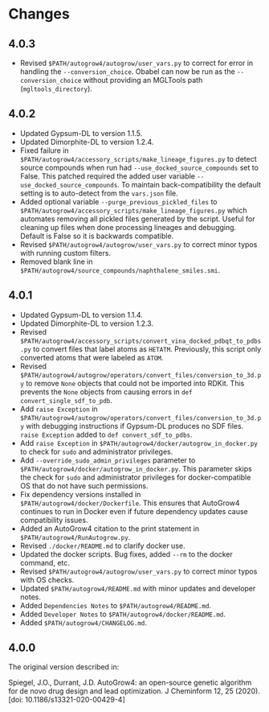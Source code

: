 Changes
=======

4.0.3
-----

* Revised `$PATH/autogrow4/autogrow/user_vars.py` to correct for error in 
  handling the `--conversion_choice`. Obabel can now be run as the
  `--conversion_choice` without providing an MGLTools path (`mgltools_directory`).

4.0.2
-----

* Updated Gypsum-DL to version 1.1.5.
* Updated Dimorphite-DL to version 1.2.4.
* Fixed failure in `$PATH/autogrow4/accessory_scripts/make_lineage_figures.py`
  to detect source compounds when run had `--use_docked_source_compounds` set
  to False. This patched required the added user variable
  `--use_docked_source_compounds`. To maintain back-compatibility the default
  setting is to auto-detect from the `vars.json` file.
* Added optional variable `--purge_previous_pickled_files` to
  `$PATH/autogrow4/accessory_scripts/make_lineage_figures.py` which automates
  removing all pickled files generated by the script. Useful for cleaning up
  files when done processing lineages and debugging. Default is False so it is
  backwards compatible.
* Revised `$PATH/autogrow4/autogrow/user_vars.py` to correct minor typos with
  running custom filters.
* Removed blank line in `$PATH/autogrow4/source_compounds/naphthalene_smiles.smi`.

4.0.1
-----

* Updated Gypsum-DL to version 1.1.4.
* Updated Dimorphite-DL to version 1.2.3.
* Revised
  `$PATH/autogrow4/accessory_scripts/convert_vina_docked_pdbqt_to_pdbs.py` to
  convert files that label atoms as `HETATM`. Previously, this script only
  converted atoms that were labeled as `ATOM`.
* Revised
  `$PATH/autogrow4/autogrow/operators/convert_files/conversion_to_3d.py` to
  remove `None` objects that could not be imported into RDKit. This prevents
  the `None` objects from causing errors in `def convert_single_sdf_to_pdb`.
* Add `raise Exception` in
  `$PATH/autogrow4/autogrow/operators/convert_files/conversion_to_3d.py` with
  debugging instructions if Gypsum-DL produces no SDF files. `raise Exception`
  added to `def convert_sdf_to_pdbs`.
* Add `raise Exception` in `$PATH/autogrow4/docker/autogrow_in_docker.py` to
  check for `sudo` and administrator privileges.
* Add `--override_sudo_admin_privileges` parameter to
  `$PATH/autogrow4/docker/autogrow_in_docker.py`. This parameter skips the
  check for `sudo` and administrator privileges for docker-compatible OS that
  do not have such permissions.
* Fix dependency versions installed in `$PATH/autogrow4/docker/Dockerfile`.
  This ensures that AutoGrow4 continues to run in Docker even if future
  dependency updates cause compatibility issues.
* Added an AutoGrow4 citation to the print statement in
  `$PATH/autogrow4/RunAutogrow.py`.
* Revised `./docker/README.md` to clarify docker use.
* Updated the docker scripts. Bug fixes, added `--rm` to the docker command,
  etc.
* Revised `$PATH/autogrow4/autogrow/user_vars.py` to correct minor typos with
  OS checks.
* Updated `$PATH/autogrow4/README.md` with minor updates and developer notes.
* Added `Dependencies Notes` to `$PATH/autogrow4/README.md`.
* Added `Developer Notes` to `$PATH/autogrow4/docker/README.md`.
* Added `$PATH/autogrow4/CHANGELOG.md`.

4.0.0
-----

The original version described in:

Spiegel, J.O., Durrant, J.D. AutoGrow4: an open-source genetic algorithm for
de novo drug design and lead optimization. J Cheminform 12, 25 (2020). [doi:
10.1186/s13321-020-00429-4]
